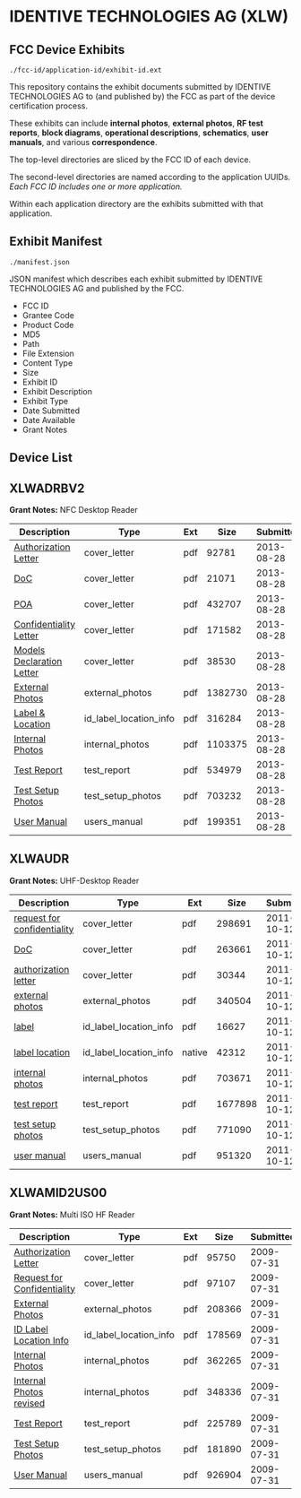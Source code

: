 # IDENTIVE TECHNOLOGIES AG (XLW)
## FCC Device Exhibits

```
./fcc-id/application-id/exhibit-id.ext
```

This repository contains the exhibit documents submitted by IDENTIVE TECHNOLOGIES AG to (and published by) the FCC as part of the device certification process.

These exhibits can include **internal photos**, **external photos**, **RF test reports**, **block diagrams**, **operational descriptions**, **schematics**, **user manuals**, and various **correspondence**.

The top-level directories are sliced by the FCC ID of each device.

The second-level directories are named according to the application UUIDs. *Each FCC ID includes one or more application.*

Within each application directory are the exhibits submitted with that application. 

## Exhibit Manifest

```
./manifest.json
```

JSON manifest which describes each exhibit submitted by IDENTIVE TECHNOLOGIES AG and published by the FCC.

- FCC ID
- Grantee Code
- Product Code
- MD5
- Path
- File Extension
- Content Type
- Size
- Exhibit ID
- Exhibit Description
- Exhibit Type
- Date Submitted
- Date Available
- Grant Notes

## Device List
## XLWADRBV2
**Grant Notes:** NFC Desktop Reader

| Description | Type | Ext | Size | Submitted | Available |
| ----------- | ---- | --- | ---- | --------- | --------- |
| [Authorization Letter](XLWADRBV2/cdfb2f4ec4e518da3b553d260f0fe0bb/2056022.pdf) | cover_letter | pdf | 92781 | 2013-08-28 | 2013-08-28 |
| [DoC](XLWADRBV2/cdfb2f4ec4e518da3b553d260f0fe0bb/2056024.pdf) | cover_letter | pdf | 21071 | 2013-08-28 | 2013-08-28 |
| [POA](XLWADRBV2/cdfb2f4ec4e518da3b553d260f0fe0bb/2056025.pdf) | cover_letter | pdf | 432707 | 2013-08-28 | 2013-08-28 |
| [Confidentiality Letter](XLWADRBV2/cdfb2f4ec4e518da3b553d260f0fe0bb/2056026.pdf) | cover_letter | pdf | 171582 | 2013-08-28 | 2013-08-28 |
| [Models Declaration Letter](XLWADRBV2/cdfb2f4ec4e518da3b553d260f0fe0bb/2056027.pdf) | cover_letter | pdf | 38530 | 2013-08-28 | 2013-08-28 |
| [External Photos](XLWADRBV2/cdfb2f4ec4e518da3b553d260f0fe0bb/2056033.pdf) | external_photos | pdf | 1382730 | 2013-08-28 | 2013-08-28 |
| [Label & Location](XLWADRBV2/cdfb2f4ec4e518da3b553d260f0fe0bb/2056035.pdf) | id_label_location_info | pdf | 316284 | 2013-08-28 | 2013-08-28 |
| [Internal Photos](XLWADRBV2/cdfb2f4ec4e518da3b553d260f0fe0bb/2056034.pdf) | internal_photos | pdf | 1103375 | 2013-08-28 | 2013-08-28 |
| [Test Report](XLWADRBV2/cdfb2f4ec4e518da3b553d260f0fe0bb/2056031.pdf) | test_report | pdf | 534979 | 2013-08-28 | 2013-08-28 |
| [Test Setup Photos](XLWADRBV2/cdfb2f4ec4e518da3b553d260f0fe0bb/2056032.pdf) | test_setup_photos | pdf | 703232 | 2013-08-28 | 2013-08-28 |
| [User Manual](XLWADRBV2/cdfb2f4ec4e518da3b553d260f0fe0bb/2056036.pdf) | users_manual | pdf | 199351 | 2013-08-28 | 2013-08-28 |
## XLWAUDR
**Grant Notes:** UHF-Desktop Reader

| Description | Type | Ext | Size | Submitted | Available |
| ----------- | ---- | --- | ---- | --------- | --------- |
| [request for confidentiality](XLWAUDR/fc078244360f0e9c68128e911329dada/1558910.pdf) | cover_letter | pdf | 298691 | 2011-10-12 | 2011-10-12 |
| [DoC](XLWAUDR/fc078244360f0e9c68128e911329dada/1558911.pdf) | cover_letter | pdf | 263661 | 2011-10-12 | 2011-10-12 |
| [authorization letter](XLWAUDR/fc078244360f0e9c68128e911329dada/1558912.pdf) | cover_letter | pdf | 30344 | 2011-10-12 | 2011-10-12 |
| [external photos](XLWAUDR/fc078244360f0e9c68128e911329dada/1558914.pdf) | external_photos | pdf | 340504 | 2011-10-12 | 2011-10-12 |
| [label](XLWAUDR/fc078244360f0e9c68128e911329dada/1558916.pdf) | id_label_location_info | pdf | 16627 | 2011-10-12 | 2011-10-12 |
| [label location](XLWAUDR/fc078244360f0e9c68128e911329dada/1558917.native) | id_label_location_info | native | 42312 | 2011-10-12 | 2011-10-12 |
| [internal photos](XLWAUDR/fc078244360f0e9c68128e911329dada/1558915.pdf) | internal_photos | pdf | 703671 | 2011-10-12 | 2011-10-12 |
| [test report](XLWAUDR/fc078244360f0e9c68128e911329dada/1558913.pdf) | test_report | pdf | 1677898 | 2011-10-12 | 2011-10-12 |
| [test setup photos](XLWAUDR/fc078244360f0e9c68128e911329dada/1558918.pdf) | test_setup_photos | pdf | 771090 | 2011-10-12 | 2011-10-12 |
| [user manual](XLWAUDR/fc078244360f0e9c68128e911329dada/1558919.pdf) | users_manual | pdf | 951320 | 2011-10-12 | 2011-10-12 |
## XLWAMID2US00
**Grant Notes:** Multi ISO HF Reader

| Description | Type | Ext | Size | Submitted | Available |
| ----------- | ---- | --- | ---- | --------- | --------- |
| [Authorization Letter](XLWAMID2US00/36690ee736661bf4f00b84ea4446f514/1147723.pdf) | cover_letter | pdf | 95750 | 2009-07-31 | 2009-07-31 |
| [Request for Confidentiality](XLWAMID2US00/36690ee736661bf4f00b84ea4446f514/1147724.pdf) | cover_letter | pdf | 97107 | 2009-07-31 | 2009-07-31 |
| [External Photos](XLWAMID2US00/36690ee736661bf4f00b84ea4446f514/1147714.pdf) | external_photos | pdf | 208366 | 2009-07-31 | 2009-07-31 |
| [ID Label Location Info](XLWAMID2US00/36690ee736661bf4f00b84ea4446f514/1147717.pdf) | id_label_location_info | pdf | 178569 | 2009-07-31 | 2009-07-31 |
| [Internal Photos](XLWAMID2US00/36690ee736661bf4f00b84ea4446f514/1147715.pdf) | internal_photos | pdf | 362265 | 2009-07-31 | 2009-07-31 |
| [Internal Photos revised](XLWAMID2US00/36690ee736661bf4f00b84ea4446f514/1147716.pdf) | internal_photos | pdf | 348336 | 2009-07-31 | 2009-07-31 |
| [Test Report](XLWAMID2US00/36690ee736661bf4f00b84ea4446f514/1147712.pdf) | test_report | pdf | 225789 | 2009-07-31 | 2009-07-31 |
| [Test Setup Photos](XLWAMID2US00/36690ee736661bf4f00b84ea4446f514/1147713.pdf) | test_setup_photos | pdf | 181890 | 2009-07-31 | 2009-07-31 |
| [User Manual](XLWAMID2US00/36690ee736661bf4f00b84ea4446f514/1147722.pdf) | users_manual | pdf | 926904 | 2009-07-31 | 2009-07-31 |
